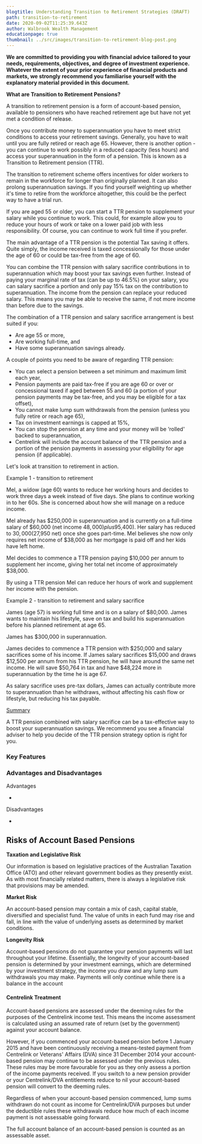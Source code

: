 ```yaml
---
blogtitle: Understanding Transition to Retirement Strategies (DRAFT)
path: transition-to-retirement
date: 2020-09-02T11:25:39.643Z
author: Walbrook Wealth Management
educationpage: true
thumbnail: ../src/images/transition-to-retirement-blog-post.png
---
```

**We are committed to providing you with financial advice tailored to your needs, requirements, objectives, and degree of investment experience. Whatever the extent of your prior experience of financial products and markets, we strongly recommend you familiarise yourself with the explanatory material provided in this document.**



**What are Transition to Retirement Pensions?**

A transition to retirement pension is a form of account-based pension, available to pensioners who have reached retirement age but have not yet met a condition of release.

Once you contribute money to superannuation you have to meet strict conditions to access your retirement savings. Generally, you have to wait until you are fully retired or reach age 65. However, there is another option - you can continue to work possibly in a reduced capacity (less hours) and access your superannuation in the form of a pension. This is known as a Transition to Retirement pension (TTR).

The transition to retirement scheme offers incentives for older workers to remain in the workforce for longer than originally planned. It can also prolong superannuation savings. If you find yourself weighting up whether it's time to retire from the workforce altogether, this could be the perfect way to have a trial run.

If you are aged 55 or older, you can start a TTR pension to supplement your salary while you continue to work. This could, for example allow you to reduce your hours of work or take on a lower paid job with less responsibility. Of course, you can continue to work full time if you prefer.

The main advantage of a TTR pension is the potential Tax saving it offers. Quite simply, the income received is taxed concessionally for those under the age of 60 or could be tax-free from the age of 60.

You can combine the TTR pension with salary sacrifice contributions in to superannuation which may boost your tax savings even further. Instead of paying your marginal rate of tax (can be up to 46.5%) on your salary, you can salary sacrifice a portion and only pay 15% tax on the contribution to superannuation. The income from the pension can replace your reduced salary. This means you may be able to receive the same, if not more income than before due to the savings.

The combination of a TTR pension and salary sacrifice arrangement is best suited if you:

* Are age 55 or more,
* Are working full-time, and
* Have some superannuation savings already.

A couple of points you need to be aware of regarding TTR pension:

* You can select a pension between a set minimum and maximum limit each year,
* Pension payments are paid tax-free if you are age 60 or over or concessional taxed if aged between 55 and 60 (a portion of your pension payments may be tax-free, and you may be eligible for a tax offset),
* You cannot make lump sum withdrawals from the pension (unless you fully retire or reach age 65),
* Tax on investment earnings is capped at 15%,
* You can stop the pension at any time and your money will be ‘rolled' backed to superannuation,
* Centrelink will include the account balance of the TTR pension and a portion of the pension payments in assessing your eligibility for age pension (if applicable).

Let's look at transition to retirement in action.

Example 1 - transition to retirement

Mel, a widow (age 60) wants to reduce her working hours and decides to work three days a week instead of five days. She plans to continue working in to her 60s. She is concerned about how she will manage on a reduce income.

Mel already has $250,000 in superannuation and is currently on a full-time salary of $60,000 (net income $48,000) plus 9% employer super contributions ($5,400). Her salary has reduced to $30,000 ($27,950 net) once she goes part-time. Mel believes she now only requires net income of $38,000 as her mortgage is paid off and her kids have left home.

Mel decides to commence a TTR pension paying $10,000 per annum to supplement her income, giving her total net income of approximately $38,000.

By using a TTR pension Mel can reduce her hours of work and supplement her income with the pension.

Example 2 - transition to retirement and salary sacrifice

James (age 57) is working full time and is on a salary of $80,000. James wants to maintain his lifestyle, save on tax and build his superannuation before his planned retirement at age 65.

James has $300,000 in superannuation.

James decides to commence a TTR pension with $250,000 and salary sacrifices some of his income. If James salary sacrifices $15,000 and draws $12,500 per annum from his TTR pension, he will have around the same net income. He will save $50,764 in tax and have $48,224 more in superannuation by the time he is age 67.

As salary sacrifice uses pre-tax dollars, James can actually contribute more to superannuation than he withdraws, without affecting his cash flow or lifestyle, but reducing his tax payable.

[Summary](<>)

A TTR pension combined with salary sacrifice can be a tax-effective way to boost your superannuation savings. We recommend you see a financial adviser to help you decide of the TTR pension strategy option is right for you.

### Key Features



### Advantages and Disadvantages

Advantages

*

Disadvantages

*

## Risks of Account Based Pensions

**Taxation and Legislative Risk**

Our information is based on legislative practices of the Australian Taxation Office (ATO) and other relevant government bodies as they presently exist. As with most financially related matters, there is always a legislative risk that provisions may be amended.

**Market Risk**

An account-based pension may contain a mix of cash, capital stable, diversified and specialist fund. The value of units in each fund may rise and fall, in line with the value of underlying assets as determined by market conditions.

**Longevity Risk**

Account-based pensions do not guarantee your pension payments will last throughout your lifetime. Essentially, the longevity of your account-based pension is determined by your investment earnings, which are determined by your investment strategy, the income you draw and any lump sum withdrawals you may make. Payments will only continue while there is a balance in the account

#### Centrelink Treatment

Account-based pensions are assessed under the deeming rules for the purposes of the Centrelink income test. This means the income assessment is calculated using an assumed rate of return (set by the government) against your account balance.

However, if you commenced your account-based pension before 1 January 2015 and have been continuously receiving a means-tested payment from Centrelink or Veterans' Affairs (DVA) since 31 December 2014 your account-based pension may continue to be assessed under the previous rules. These rules may be more favourable for you as they only assess a portion of the income payments received. If you switch to a new pension provider or your Centrelink/DVA entitlements reduce to nil your account-based pension will convert to the deeming rules.

Regardless of when your account-based pension commenced, lump sums withdrawn do not count as income for Centrelink/DVA purposes but under the deductible rules these withdrawals reduce how much of each income payment is not assessable going forward.

The full account balance of an account-based pension is counted as an assessable asset.